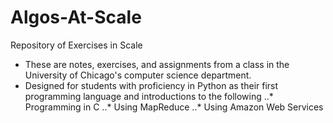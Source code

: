 # Algos-At-Scale
Repository of Exercises in Scale
* These are notes, exercises, and assignments from a class in the University of Chicago's computer science department. 
* Designed for students with proficiency in Python as their first programming language and introductions to the following
..* Programming in C
..* Using MapReduce
..* Using Amazon Web Services 

